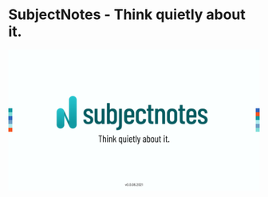 # SubjectNotes - Think quietly about it.

![Thumbnail for "Subject Notes - v0.0.06.2021"](./images/v00062021-thumbnail.png)
